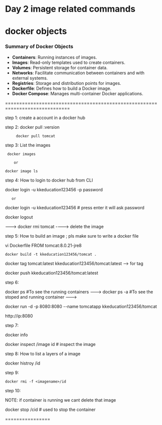 Day 2 image related commands
============================

docker objects
===============

### Summary of Docker Objects

- **Containers**: Running instances of images.
- **Images**: Read-only templates used to create containers.
- **Volumes**: Persistent storage for container data.
- **Networks**: Facilitate communication between containers and with external systems.
- **Registries**: Storage and distribution points for images.
- **Dockerfile**: Defines how to build a Docker image.
- **Docker Compose**: Manages multi-container Docker applications.


=============================================================================

step 1: create a account in a docker hub

step 2: docker pull <imageName>:version
    
         docker pull tomcat


step 3: List the images

     docker images 
      
        or 
  
    docker image ls

step 4: How to login to docker hub from CLI


docker login -u kkeducation123456 -p password

       or
docker login -u kkeducation123456 # press enter it will ask password


docker logout


---> docker rmi tomcat ----> delete the image

step 5: How to build an image ; pls make sure to write a docker file

   vi Dockerfile
   FROM tomcat:8.0.21-jre8

    docker build -t kkeducation123456/tomcat .

   docker tag tomcat:latest kkeducation123456/tomcat:latest --> for tag

   docker push kkeducation123456/tomcat:latest

step 6:

docker ps  #To see the running containers ---> 
docker ps -a  #To see the stoped and running container ---> 


docker run -d -p 8080:8080 --name tomcatapp  kkeducation123456/tomcat

http://ip:8080


step 7: 

docker info

docker inspect <image name>/image id  # inspect the image


step 8: How to list a layers of a image

docker histroy <imagenmae>/id


step 9:

    docker rmi -f <imagename>/id


step 10:

NOTE: if container is running we cant delete that image

docker stop <cname>/cid # used to stop the container




================


